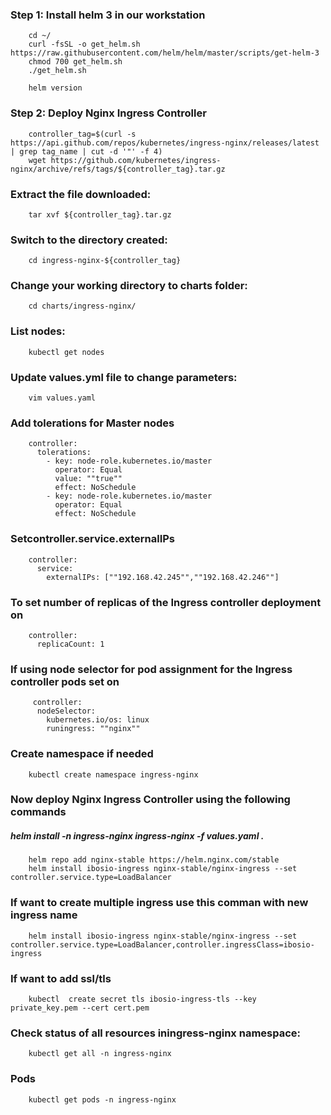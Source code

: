 ### Step 1: Install helm 3 in our workstation		
		
		cd ~/
		curl -fsSL -o get_helm.sh https://raw.githubusercontent.com/helm/helm/master/scripts/get-helm-3
		chmod 700 get_helm.sh
		./get_helm.sh
		
		helm version		
		
### Step 2: Deploy Nginx Ingress Controller		

		controller_tag=$(curl -s https://api.github.com/repos/kubernetes/ingress-nginx/releases/latest | grep tag_name | cut -d '"' -f 4)
		wget https://github.com/kubernetes/ingress-nginx/archive/refs/tags/${controller_tag}.tar.gz		
		
### Extract the file downloaded:		

		tar xvf ${controller_tag}.tar.gz		
		
### Switch to the directory created:		

		cd ingress-nginx-${controller_tag}		
		
### Change your working directory to charts folder:
		
		cd charts/ingress-nginx/		
		
### List nodes:	

		kubectl get nodes		
		
### Update values.yml file to change parameters:		
		
		vim values.yaml		

### Add tolerations for Master nodes
		
		controller:
		  tolerations:
			- key: node-role.kubernetes.io/master
			  operator: Equal
			  value: ""true""
			  effect: NoSchedule
			- key: node-role.kubernetes.io/master
			  operator: Equal
			  effect: NoSchedule		
		
### Setcontroller.service.externalIPs		
		controller:
		  service:
			externalIPs: [""192.168.42.245"",""192.168.42.246""]		
		
### To set number of replicas of the Ingress controller deployment on		
		controller:
		  replicaCount: 1		
		
### If using node selector for pod assignment for the Ingress controller pods set on	

		 controller:
		  nodeSelector:
			kubernetes.io/os: linux
			runingress: ""nginx""		
		
### Create namespace if needed
		
		kubectl create namespace ingress-nginx		
		
### Now deploy Nginx Ingress Controller using the following commands
		
##### helm install -n ingress-nginx ingress-nginx  -f values.yaml .

		helm repo add nginx-stable https://helm.nginx.com/stable
		helm install ibosio-ingress nginx-stable/nginx-ingress --set controller.service.type=LoadBalancer

### If want to create multiple ingress use this comman with new ingress name

		helm install ibosio-ingress nginx-stable/nginx-ingress --set controller.service.type=LoadBalancer,controller.ingressClass=ibosio-ingress

### If want to add ssl/tls 

		kubectl  create secret tls ibosio-ingress-tls --key private_key.pem --cert cert.pem

		
### Check status of all resources iningress-nginx namespace:

		kubectl get all -n ingress-nginx		
		
### Pods

		kubectl get pods -n ingress-nginx		

